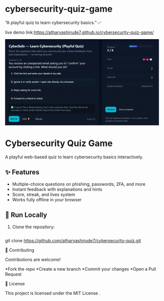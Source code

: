 # cybersecurity-quiz-game
“A playful quiz to learn cybersecurity basics.” ✅

live demo link:https://atharvashirude7.github.io/cybersecurity-quiz-game/

![App Screenshot](  
https://github.com/atharvashirude7/cybersecurity-quiz-game/blob/main/Screenshot%202025-09-20%20142640.png?raw=true
)


# Cybersecurity Quiz Game  

A playful web-based quiz to learn cybersecurity basics interactively.  

## ✨ Features
- Multiple-choice questions on phishing, passwords, 2FA, and more  
- Instant feedback with explanations and hints  
- Score, streak, and lives system  
- Works fully offline in your browser  

## 🚀 Run Locally
1. Clone the repository:
   ```bash
git clone https://github.com/atharvashirude7/cybersecurity-quiz.git

🤝 Contributing

Contributions are welcome!

*Fork the repo
*Create a new branch
*Commit your changes
*Open a Pull Request

📜 License

This project is licensed under the MIT License
.
